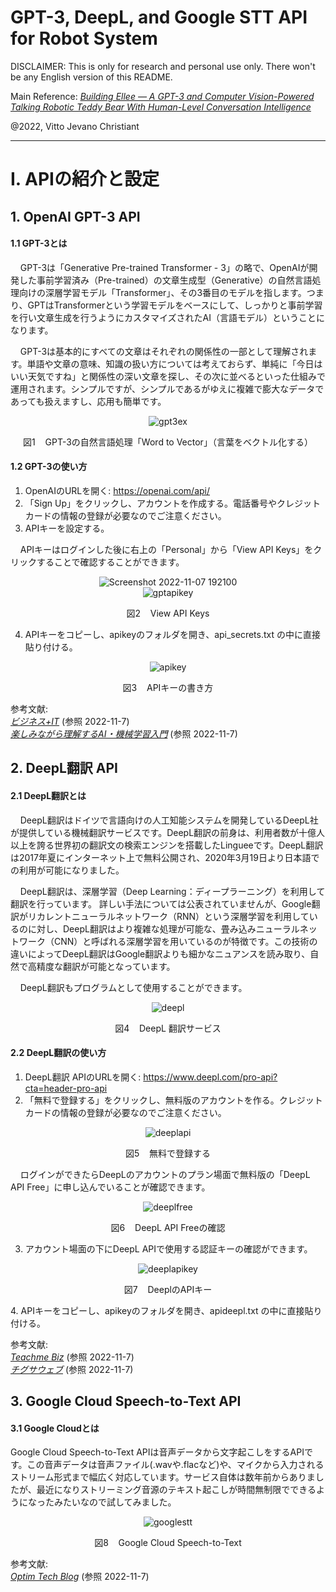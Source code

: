 # GPT-3, DeepL, and Google STT API for Robot System

DISCLAIMER: This is only for research and personal use only. There won't be any English version of this README.

Main Reference: *[Building Ellee — A GPT-3 and Computer Vision-Powered Talking Robotic Teddy Bear With Human-Level Conversation Intelligence](https://towardsdatascience.com/building-ellee-a-gpt-3-and-computer-vision-powered-talking-robotic-teddy-bear-with-human-level-db7d08259583)*

@2022, Vitto Jevano Christiant
***

# I. APIの紹介と設定

## 1. OpenAI GPT-3 API
#### 1.1 GPT-3とは
<p> &nbsp;&nbsp;&nbsp;&nbsp;GPT-3は「Generative Pre-trained Transformer - 3」の略で、OpenAIが開発した事前学習済み（Pre-trained）の文章生成型（Generative）の自然言語処理向けの深層学習モデル「Transformer」、その3番目のモデルを指します。つまり、GPTはTransformerという学習モデルをベースにして、しっかりと事前学習を行い文章生成を行うようにカスタマイズされたAI（言語モデル）ということになります。</p>
<p> &nbsp;&nbsp;&nbsp;&nbsp;GPT-3は基本的にすべての文章はそれぞれの関係性の一部として理解されます。単語や文章の意味、知識の扱い方については考えておらず、単純に「今日はいい天気ですね」と関係性の深い文章を探し、その次に並べるといった仕組みで運用されます。シンプルですが、シンプルであるがゆえに複雑で膨大なデータであっても扱えますし、応用も簡単です。</p>

<div align="center">
  <img src="https://user-images.githubusercontent.com/88228805/200279485-a8e993c1-4de1-4e86-b75b-78d5ee4fca31.jpg" alt="gpt3ex">
</div>
<p align="center">図1&nbsp;&nbsp;&nbsp;&nbsp;GPT-3の自然言語処理「Word to Vector」（言葉をベクトル化する）</p>

#### 1.2 GPT-3の使い方

1. OpenAIのURLを開く: https://openai.com/api/
2. 「Sign Up」をクリックし、アカウントを作成する。電話番号やクレジットカードの情報の登録が必要なのでご注意ください。
3. APIキーを設定する。
<p> &nbsp;&nbsp;&nbsp;&nbsp;APIキーはログインした後に右上の「Personal」から「View API Keys」をクリックすることで確認することができます。</p>

<div align="center">
  <img src="https://user-images.githubusercontent.com/88228805/200286530-28b405b1-44e3-4a95-98e9-8e27e4c0039d.jpg" alt="Screenshot 2022-11-07 192100">
</div>
<div align="center">
  <img src="https://user-images.githubusercontent.com/88228805/200302555-02e8ad5a-f474-4d7e-9c7d-00e6ee492bf8.jpg" alt="gptapikey">
</div>
<p align="center">図2&nbsp;&nbsp;&nbsp;&nbsp;View API Keys</p>

4. APIキーをコピーし、apikeyのフォルダを開き、api_secrets.txt の中に直接貼り付ける。
<div align="center">
  <img src="https://user-images.githubusercontent.com/88228805/200270237-ad6da86a-0660-48cb-b902-2b5b3de25384.jpg" alt="apikey">
</div>
<p align="center">図3&nbsp;&nbsp;&nbsp;&nbsp;APIキーの書き方</p>

参考文献: <br>
*[ビジネス+IT](https://www.sbbit.jp/article/cont1/74706)* (参照 2022-11-7) <br>
*[楽しみながら理解するAI・機械学習入門](https://data-analytics.fun/2021/12/01/gpt-3-api/)* (参照 2022-11-7)

## 2. DeepL翻訳 API
#### 2.1 DeepL翻訳とは
<p> &nbsp;&nbsp;&nbsp;&nbsp;DeepL翻訳はドイツで言語向けの人工知能システムを開発しているDeepL社が提供している機械翻訳サービスです。DeepL翻訳の前身は、利用者数が十億人以上を誇る世界初の翻訳文の検索エンジンを搭載したLingueeです。DeepL翻訳は2017年夏にインターネット上で無料公開され、2020年3月19日より日本語での利用が可能になりました。</p>
<p> &nbsp;&nbsp;&nbsp;&nbsp;DeepL翻訳は、深層学習（Deep Learning：ディープラーニング）を利用して翻訳を行っています。
詳しい手法については公表されていませんが、Google翻訳がリカレントニューラルネットワーク（RNN）という深層学習を利用しているのに対し、DeepL翻訳はより複雑な処理が可能な、畳み込みニューラルネットワーク（CNN）と呼ばれる深層学習を用いているのが特徴です。この技術の違いによってDeepL翻訳はGoogle翻訳よりも細かなニュアンスを読み取り、自然で高精度な翻訳が可能となっています。</p>
<p> &nbsp;&nbsp;&nbsp;&nbsp;DeepL翻訳もプログラムとして使用することができます。</p>
<div align="center">
  <img src="https://user-images.githubusercontent.com/88228805/200294420-3526bbb7-1e93-4231-9d44-e35b5247be65.jpg" alt="deepl">
</div>
<p align="center">図4&nbsp;&nbsp;&nbsp;&nbsp;DeepL 翻訳サービス</p>

#### 2.2 DeepL翻訳の使い方

1. DeepL翻訳 APIのURLを開く: https://www.deepl.com/pro-api?cta=header-pro-api
2. 「無料で登録する」をクリックし、無料版のアカウントを作る。クレジットカードの情報の登録が必要なのでご注意ください。
<div align="center">
  <img src="https://user-images.githubusercontent.com/88228805/200298208-7cf1982c-1322-4d23-907b-b01b74431686.jpg" alt="deeplapi">
</div>
<p align="center">図5&nbsp;&nbsp;&nbsp;&nbsp;無料で登録する</p>
<p> &nbsp;&nbsp;&nbsp;&nbsp;ログインができたらDeepLのアカウントのプラン場面で無料版の「DeepL API Free」に申し込んでいることが確認できます。</p>
<div align="center">
  <img src="https://user-images.githubusercontent.com/88228805/200300506-fc9fdadf-6a24-4ed4-9ee7-132b17ff6e98.jpg" alt="deeplfree">
</div>
<p align="center">図6&nbsp;&nbsp;&nbsp;&nbsp;DeepL API Freeの確認</p>

3. アカウント場面の下にDeepL APIで使用する認証キーの確認ができます。
<div align="center">
  <img src="https://user-images.githubusercontent.com/88228805/200301412-8fe50786-4767-4ba0-af46-4ae4b831afd6.jpg" alt="deeplapikey">
</div>
<p align="center">図7&nbsp;&nbsp;&nbsp;&nbsp;DeeplのAPIキー</p>
4. APIキーをコピーし、apikeyのフォルダを開き、apideepl.txt の中に直接貼り付ける。

参考文献: <br>
*[Teachme Biz](https://biz.teachme.jp/blog/deepl_translation/)* (参照 2022-11-7)<br>
*[チグサウェブ](https://chigusa-web.com/blog/deepl-api/)* (参照 2022-11-7)

## 3. Google Cloud Speech-to-Text API
#### 3.1 Google Cloudとは

<p> Google Cloud Speech-to-Text APIは音声データから文字起こしをするAPIです。この音声データは音声ファイル(.wavや.flacなど)や、マイクから入力されるストリーム形式まで幅広く対応しています。サービス自体は数年前からありましたが、最近になりストリーミング音源のテキスト起こしが時間無制限でできるようになったみたいなので試してみました。</p>
<div align="center">
  <img src="https://user-images.githubusercontent.com/88228805/200306239-cbaa8a3e-4fe1-4939-b40f-c574976acf16.jpg" alt="googlestt">
</div>
<p align="center">図8&nbsp;&nbsp;&nbsp;&nbsp;Google Cloud Speech-to-Text</p>

参考文献: <br>
*[Optim Tech Blog](https://tech-blog.optim.co.jp/entry/2020/02/21/163000#Google-Cloud-Speech-to-Text-API-%E3%81%A8%E3%81%AF)* (参照 2022-11-7)

